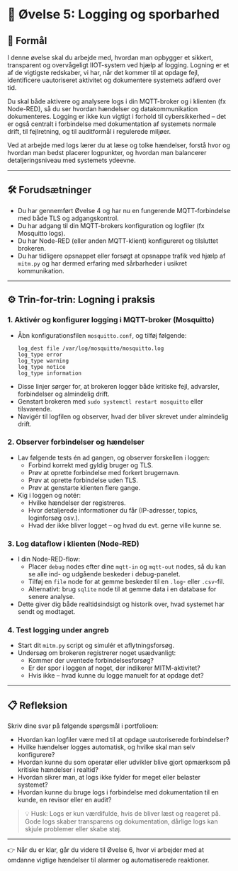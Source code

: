 # 🧪 Øvelse 5: Logging og sporbarhed

## 🎯 Formål
I denne øvelse skal du arbejde med, hvordan man opbygger et sikkert, transparent og overvågeligt IIOT-system ved hjælp af logging. Logning er et af de vigtigste redskaber, vi har, når det kommer til at opdage fejl, identificere uautoriseret aktivitet og dokumentere systemets adfærd over tid.

Du skal både aktivere og analysere logs i din MQTT-broker og i klienten (fx Node-RED), så du ser hvordan hændelser og datakommunikation dokumenteres. Logging er ikke kun vigtigt i forhold til cybersikkerhed – det er også centralt i forbindelse med dokumentation af systemets normale drift, til fejlretning, og til auditformål i regulerede miljøer.

Ved at arbejde med logs lærer du at læse og tolke hændelser, forstå hvor og hvordan man bedst placerer logpunkter, og hvordan man balancerer detaljeringsniveau med systemets ydeevne.

---

## 🛠️ Forudsætninger
- Du har gennemført Øvelse 4 og har nu en fungerende MQTT-forbindelse med både TLS og adgangskontrol.
- Du har adgang til din MQTT-brokers konfiguration og logfiler (fx Mosquitto logs).
- Du har Node-RED (eller anden MQTT-klient) konfigureret og tilsluttet brokeren.
- Du har tidligere opsnappet eller forsøgt at opsnappe trafik ved hjælp af `mitm.py` og har dermed erfaring med sårbarheder i usikret kommunikation.

---

## ⚙️ Trin-for-trin: Logning i praksis

### 1. **Aktivér og konfigurer logging i MQTT-broker (Mosquitto)**
- Åbn konfigurationsfilen `mosquitto.conf`, og tilføj følgende:
  ```
  log_dest file /var/log/mosquitto/mosquitto.log
  log_type error
  log_type warning
  log_type notice
  log_type information
  ```
- Disse linjer sørger for, at brokeren logger både kritiske fejl, advarsler, forbindelser og almindelig drift.
- Genstart brokeren med `sudo systemctl restart mosquitto` eller tilsvarende.
- Navigér til logfilen og observer, hvad der bliver skrevet under almindelig drift.

### 2. **Observer forbindelser og hændelser**
- Lav følgende tests én ad gangen, og observer forskellen i loggen:
  - Forbind korrekt med gyldig bruger og TLS.
  - Prøv at oprette forbindelse med forkert brugernavn.
  - Prøv at oprette forbindelse uden TLS.
  - Prøv at genstarte klienten flere gange.
- Kig i loggen og notér:
  - Hvilke hændelser der registreres.
  - Hvor detaljerede informationer du får (IP-adresser, topics, loginforsøg osv.).
  - Hvad der ikke bliver logget – og hvad du evt. gerne ville kunne se.

### 3. **Log dataflow i klienten (Node-RED)**
- I din Node-RED-flow:
  - Placer `debug` nodes efter dine `mqtt-in` og `mqtt-out` nodes, så du kan se alle ind- og udgående beskeder i debug-panelet.
  - Tilføj en `file` node for at gemme beskeder til en `.log`- eller `.csv`-fil.
  - Alternativt: brug `sqlite` node til at gemme data i en database for senere analyse.
- Dette giver dig både realtidsindsigt og historik over, hvad systemet har sendt og modtaget.

### 4. **Test logging under angreb**
- Start dit `mitm.py` script og simulér et aflytningsforsøg.
- Undersøg om brokeren registrerer noget usædvanligt:
  - Kommer der uventede forbindelsesforsøg?
  - Er der spor i loggen af noget, der indikerer MITM-aktivitet?
  - Hvis ikke – hvad kunne du logge manuelt for at opdage det?

---

## 📋 Refleksion
Skriv dine svar på følgende spørgsmål i portfolioen:

- Hvordan kan logfiler være med til at opdage uautoriserede forbindelser?
- Hvilke hændelser logges automatisk, og hvilke skal man selv konfigurere?
- Hvordan kunne du som operatør eller udvikler blive gjort opmærksom på kritiske hændelser i realtid?
- Hvordan sikrer man, at logs ikke fylder for meget eller belaster systemet?
- Hvordan kunne du bruge logs i forbindelse med dokumentation til en kunde, en revisor eller en audit?

> 💡 Husk: Logs er kun værdifulde, hvis de bliver læst og reageret på. Gode logs skaber transparens og dokumentation, dårlige logs kan skjule problemer eller skabe støj.

---

👉 Når du er klar, går du videre til Øvelse 6, hvor vi arbejder med at omdanne vigtige hændelser til alarmer og automatiserede reaktioner.

